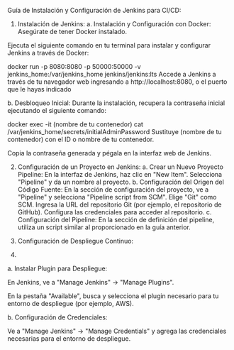 Guía de Instalación y Configuración de Jenkins para CI/CD:

1. Instalación de Jenkins:
a. Instalación y Configuración con Docker:
Asegúrate de tener Docker instalado.

Ejecuta el siguiente comando en tu terminal para instalar y configurar Jenkins a través de Docker:

docker run -p 8080:8080 -p 50000:50000 -v jenkins_home:/var/jenkins_home jenkins/jenkins:lts
Accede a Jenkins a través de tu navegador web ingresando a http://localhost:8080, o el puerto que le hayas indicado

b. Desbloqueo Inicial:
Durante la instalación, recupera la contraseña inicial ejecutando el siguiente comando:

docker exec -it (nombre de tu contenedor) cat /var/jenkins_home/secrets/initialAdminPassword
Sustituye (nombre de tu contenedor) con el ID o nombre de tu contenedor.

Copia la contraseña generada y pégala en la interfaz web de Jenkins.

2. Configuración de un Proyecto en Jenkins:
a. Crear un Nuevo Proyecto Pipeline:
En la interfaz de Jenkins, haz clic en "New Item".
Selecciona "Pipeline" y da un nombre al proyecto.
b. Configuración del Origen del Código Fuente:
En la sección de configuración del proyecto, ve a "Pipeline" y selecciona "Pipeline script from SCM".
Elige "Git" como SCM.
Ingresa la URL del repositorio Git (por ejemplo, el repositorio de GitHub).
Configura las credenciales para acceder al repositorio.
c. Configuración del Pipeline:
En la sección de definición del pipeline, utiliza un script similar al proporcionado en la guía anterior.

4. Configuración de Despliegue Continuo:
5. 
a. Instalar Plugin para Despliegue:

En Jenkins, ve a "Manage Jenkins" -> "Manage Plugins".

En la pestaña "Available", busca y selecciona el plugin necesario para tu entorno de despliegue (por ejemplo, AWS).

b. Configuración de Credenciales:

Ve a "Manage Jenkins" -> "Manage Credentials" y agrega las credenciales necesarias para el entorno de despliegue.
